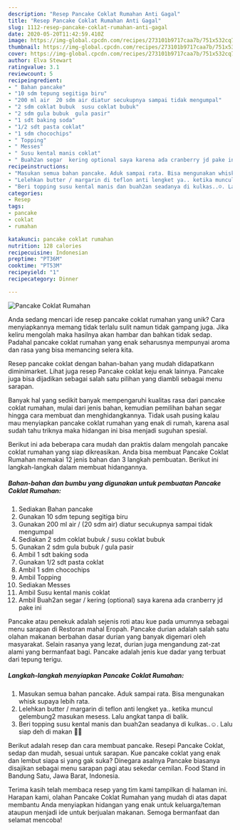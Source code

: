 ```yaml
---
description: "Resep Pancake Coklat Rumahan Anti Gagal"
title: "Resep Pancake Coklat Rumahan Anti Gagal"
slug: 1112-resep-pancake-coklat-rumahan-anti-gagal
date: 2020-05-20T11:42:59.410Z
image: https://img-global.cpcdn.com/recipes/273101b9717caa7b/751x532cq70/pancake-coklat-rumahan-foto-resep-utama.jpg
thumbnail: https://img-global.cpcdn.com/recipes/273101b9717caa7b/751x532cq70/pancake-coklat-rumahan-foto-resep-utama.jpg
cover: https://img-global.cpcdn.com/recipes/273101b9717caa7b/751x532cq70/pancake-coklat-rumahan-foto-resep-utama.jpg
author: Elva Stewart
ratingvalue: 3.1
reviewcount: 5
recipeingredient:
- " Bahan pancake"
- "10 sdm tepung segitiga biru"
- "200 ml air  20 sdm air diatur secukupnya sampai tidak mengumpal"
- "2 sdm coklat bubuk  susu coklat bubuk"
- "2 sdm gula bubuk  gula pasir"
- "1 sdt baking soda"
- "1/2 sdt pasta coklat"
- "1 sdm chocochips"
- " Topping"
- " Messes"
- " Susu kental manis coklat"
- " Buah2an segar  kering optional saya karena ada cranberry jd pake ini"
recipeinstructions:
- "Masukan semua bahan pancake. Aduk sampai rata. Bisa mengunakan whisk supaya lebih rata."
- "Lelehkan butter / margarin di teflon anti lengket ya.. ketika muncul gelembung2 masukan mesess. Lalu angkat tanpa di balik."
- "Beri topping susu kental manis dan buah2an seadanya di kulkas..☺️. Lalu siap deh di makan 🙏🏻"
categories:
- Resep
tags:
- pancake
- coklat
- rumahan

katakunci: pancake coklat rumahan 
nutrition: 128 calories
recipecuisine: Indonesian
preptime: "PT36M"
cooktime: "PT53M"
recipeyield: "1"
recipecategory: Dinner

---
```



![Pancake Coklat Rumahan](https://img-global.cpcdn.com/recipes/273101b9717caa7b/751x532cq70/pancake-coklat-rumahan-foto-resep-utama.jpg)

Anda sedang mencari ide resep pancake coklat rumahan yang unik? Cara menyiapkannya memang tidak terlalu sulit namun tidak gampang juga. Jika keliru mengolah maka hasilnya akan hambar dan bahkan tidak sedap. Padahal pancake coklat rumahan yang enak seharusnya mempunyai aroma dan rasa yang bisa memancing selera kita.

Resep pancake coklat dengan bahan-bahan yang mudah didapatkann diminimarket. Lihat juga resep Pancake coklat keju enak lainnya. Pancake juga bisa dijadikan sebagai salah satu pilihan yang diambli sebagai menu sarapan.

Banyak hal yang sedikit banyak mempengaruhi kualitas rasa dari pancake coklat rumahan, mulai dari jenis bahan, kemudian pemilihan bahan segar hingga cara membuat dan menghidangkannya. Tidak usah pusing kalau mau menyiapkan pancake coklat rumahan yang enak di rumah, karena asal sudah tahu triknya maka hidangan ini bisa menjadi suguhan spesial.


Berikut ini ada beberapa cara mudah dan praktis dalam mengolah pancake coklat rumahan yang siap dikreasikan. Anda bisa membuat Pancake Coklat Rumahan memakai 12 jenis bahan dan 3 langkah pembuatan. Berikut ini langkah-langkah dalam membuat hidangannya.

<!--inarticleads1-->

##### Bahan-bahan dan bumbu yang digunakan untuk pembuatan Pancake Coklat Rumahan:

1. Sediakan  Bahan pancake
1. Gunakan 10 sdm tepung segitiga biru
1. Gunakan 200 ml air / (20 sdm air) diatur secukupnya sampai tidak mengumpal
1. Sediakan 2 sdm coklat bubuk / susu coklat bubuk
1. Gunakan 2 sdm gula bubuk / gula pasir
1. Ambil 1 sdt baking soda
1. Gunakan 1/2 sdt pasta coklat
1. Ambil 1 sdm chocochips
1. Ambil  Topping
1. Sediakan  Messes
1. Ambil  Susu kental manis coklat
1. Ambil  Buah2an segar / kering (optional) saya karena ada cranberry jd pake ini


Pancake atau penekuk adalah sejenis roti atau kue pada umumnya sebagai menu sarapan di Restoran mahal Eropah. Pancake durian adalah salah satu olahan makanan berbahan dasar durian yang banyak digemari oleh masyarakat. Selain rasanya yang lezat, durian juga mengandung zat-zat alami yang bermanfaat bagi. Pancake adalah jenis kue dadar yang terbuat dari tepung terigu. 

<!--inarticleads2-->

##### Langkah-langkah menyiapkan Pancake Coklat Rumahan:

1. Masukan semua bahan pancake. Aduk sampai rata. Bisa mengunakan whisk supaya lebih rata.
1. Lelehkan butter / margarin di teflon anti lengket ya.. ketika muncul gelembung2 masukan mesess. Lalu angkat tanpa di balik.
1. Beri topping susu kental manis dan buah2an seadanya di kulkas..☺️. Lalu siap deh di makan 🙏🏻


Berikut adalah resep dan cara membuat pancake. Resepi Pancake Coklat, sedap dan mudah, sesuai untuk sarapan. Kue pancake coklat yang enak dan lembut siapa si yang gak suka? Dinegara asalnya Pancake biasanya disajikan sebagai menu sarapan pagi atau sekedar cemilan. Food Stand in Bandung Satu, Jawa Barat, Indonesia. 

Terima kasih telah membaca resep yang tim kami tampilkan di halaman ini. Harapan kami, olahan Pancake Coklat Rumahan yang mudah di atas dapat membantu Anda menyiapkan hidangan yang enak untuk keluarga/teman ataupun menjadi ide untuk berjualan makanan. Semoga bermanfaat dan selamat mencoba!
